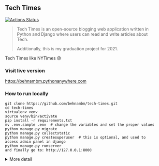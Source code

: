 ## Tech Times

[![Actions Status](https://github.com/behnambm/tech-times/workflows/Tech%20Times%20CI/badge.svg
)](https://github.com/behnambm/tech-times/actions)


> Tech Times is an open-source blogging web application written in Python and Django where users can read and write articles about Tech.
>
> Additionally, this is my graduation project for 2021.

Tech Times like NYTimes 😜


### Visit live version
https://behnambm.pythonanywhere.com

### How to run locally 
```
git clone https://github.com/behnambm/tech-times.git
cd tech-times
virtualenv venv
source venv/bin/activate
pip install -r requirements.txt
mv .env.sample .env  # change the variables and set the proper values
python manage.py migrate
python manage.py collectstatic
python manage.py createsuperuser  # this is optional, and used to access admin panel in django 
python manage.py runserver
and finally go to: http://127.0.0.1:8000
```

<details>
<summary>More detail</summary>

- CI: Github Actions
- Hosting: PythonAnywhere
- Database: MySql
- SMTP provider: Google Mail
</details> 